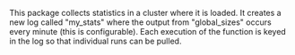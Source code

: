 This package collects statistics in a cluster where it is loaded.  It creates
a new log called "my_stats" where the output from "global_sizes" occurs 
every minute (this is configurable).  Each execution of the function is keyed in the log so that 
individual runs can be pulled.